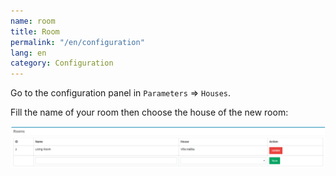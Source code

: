 ```yaml
---
name: room
title: Room
permalink: "/en/configuration"
lang: en
category: Configuration
---
```


Go to the configuration panel in `Parameters` => `Houses`. 

Fill the name of your room then choose the house of the new room:

<img alt="Gladys house" src="/assets/image/configuration/house3-en.png" class="img-responsive"/>
